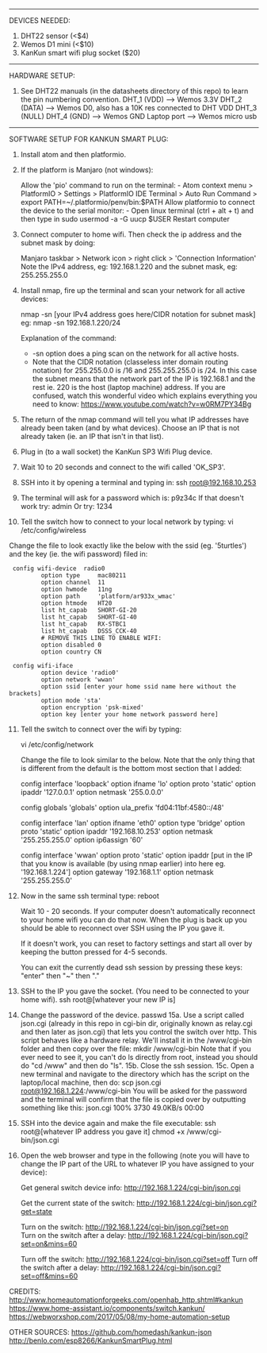 ------------------------------------------------------------------
DEVICES NEEDED:
1. DHT22 sensor (<$4)
2. Wemos D1 mini (<$10)
3. KanKun smart wifi plug socket ($20)

------------------------------------------------------------------
HARDWARE SETUP:
1. See DHT22 manuals (in the datasheets directory of this repo) to learn the
    pin numbering convention.
    DHT_1 (VDD)   --> Wemos 3.3V
    DHT_2 (DATA)  --> Wemos D0, also has a 10K res connected to DHT VDD
    DHT_3 (NULL)
    DHT_4 (GND)   --> Wemos GND
    Laptop port   --> Wemos micro usb

------------------------------------------------------------------
SOFTWARE SETUP FOR KANKUN SMART PLUG:
1. Install atom and then platformio.
2. If the platform is Manjaro (not windows):

    Allow the 'pio' command to run on the terminal:
        - Atom context menu > PlatformIO > Settings > PlatformIO IDE Terminal >
          Auto Run Command > export PATH=~/.platformio/penv/bin:$PATH
    Allow platformio to connect the device to the serial monitor:
        - Open linux terminal (ctrl + alt + t) and then type in
          sudo usermod -a -G uucp $USER
          Restart computer

3. Connect computer to home wifi. Then check the ip address and the subnet
   mask by doing:

    Manjaro taskbar > Network icon > right click > 'Connection Information'
    Note the IPv4 address, eg: 192.168.1.220
    and the subnet mask, eg: 255.255.255.0

4. Install nmap, fire up the terminal and scan your network for all active devices:

    nmap -sn [your IPv4 address goes here/CIDR notation for subnet mask]
    eg: nmap -sn 192.168.1.220/24

    Explanation of the command:
      - -sn option does a ping scan on the network for all active hosts.
      - Note that the CIDR notation (classeless inter domain routing notation) for
        255.255.0.0 is /16 and 255.255.255.0 is /24. In this case the subnet means
        that the network part of the IP is 192.168.1 and the rest ie. 220 is the
        host (laptop machine) address.
        If you are confused, watch this wonderful video which explains
        everything you need to know:
        https://www.youtube.com/watch?v=w0RM7PY34Bg

5. The return of the nmap command will tell you what IP addresses have already
   been taken (and by what devices). Choose an IP that is not already taken
   (ie. an IP that isn't in that list).

6. Plug in (to a wall socket) the KanKun SP3 Wifi Plug device.
7. Wait 10 to 20 seconds and connect to the wifi called 'OK_SP3'.
8. SSH into it by opening a terminal and typing in:
    ssh root@192.168.10.253
9. The terminal will ask for a password which is:
    p9z34c
   If that doesn't work try:
    admin
   Or try:
    1234
10. Tell the switch how to connect to your local network by typing:
      vi /etc/config/wireless

   Change the file to look exactly like the below with
   the ssid (eg. '5turtles') and the key (ie. the wifi password) filed in:

     config wifi-device  radio0                                        
             option type     mac80211                                  
             option channel  11                                        
             option hwmode   11ng                                      
             option path     'platform/ar933x_wmac'                    
             option htmode   HT20                                      
             list ht_capab   SHORT-GI-20                               
             list ht_capab   SHORT-GI-40                               
             list ht_capab   RX-STBC1                                  
             list ht_capab   DSSS_CCK-40                               
             # REMOVE THIS LINE TO ENABLE WIFI:                        
             option disabled 0                                         
             option country CN                                         

     config wifi-iface                                                 
             option device 'radio0'                                    
             option network 'wwan'                                     
             option ssid [enter your home ssid name here without the brackets]                                    
             option mode 'sta'                                         
             option encryption 'psk-mixed'                             
             option key [enter your home network password here]                                     

11. Tell the switch to connect over the wifi by typing:

      vi /etc/config/network

    Change the file to look similar to the below.
    Note that the only thing that is different from the default is the bottom most section that I added:

      config interface 'loopback'
              option ifname 'lo'
              option proto 'static'
              option ipaddr '127.0.0.1'
              option netmask '255.0.0.0'

      config globals 'globals'
              option ula_prefix 'fd04:11bf:4580::/48'

      config interface 'lan'
              option ifname 'eth0'
              option type 'bridge'
              option proto 'static'
              option ipaddr '192.168.10.253'
              option netmask '255.255.255.0'
              option ip6assign '60'

      config interface 'wwan'
              option proto 'static'
              option ipaddr [put in the IP that you know is available (by using nmap earlier) into here eg. '192.168.1.224']
              option gateway '192.168.1.1'
              option netmask '255.255.255.0'

12. Now in the same ssh terminal type:
      reboot

    Wait 10 - 20 seconds. If your computer doesn't automatically reconnect to
    your home wifi you can do that now. When the plug is back up you should be
    able to reconnect over SSH using the IP you gave it.

    If it doesn't work, you can reset to factory settings and start all over
    by keeping the button pressed for 4-5 seconds.

    You can exit the currently dead ssh session by pressing these keys:
      "enter" then "~" then "."

13. SSH to the IP you gave the socket. (You need to be connected to your home wifi).
      ssh root@[whatever your new IP is]
14. Change the password of the device.
      passwd
15a. Use a script called json.cgi (already in this repo in cgi-bin dir,
    originally known as relay.cgi and then later as json.cgi) that lets you
    control the switch over http. This script behaves like a hardware relay.
    We'll install it in the /www/cgi-bin folder and then copy over the file:
        mkdir /www/cgi-bin
    Note that if you ever need to see it, you can't do ls directly from root,
    instead you should do "cd /www" and then do "ls".
15b. Close the ssh session.
15c. Open a new terminal and navigate to the directory which has the script
    on the laptop/local machine, then do:
        scp json.cgi root@192.168.1.224:/www/cgi-bin
    You will be asked for the password and the terminal will confirm that the
    file is copied over by outputting something like this:
        json.cgi                       100% 3730    49.0KB/s   00:00
16. SSH into the device again and make the file executable:
        ssh root@[whatever IP address you gave it]
        chmod +x /www/cgi-bin/json.cgi
17. Open the web browser and type in the following (note you will have to change
    the IP part of the URL to whatever IP you have assigned to your device):

    Get general switch device info:
    http://192.168.1.224/cgi-bin/json.cgi

    Get the current state of the switch:
    http://192.168.1.224/cgi-bin/json.cgi?get=state

    Turn on the switch:
    http://192.168.1.224/cgi-bin/json.cgi?set=on  
    Turn on the switch after a delay:
    http://192.168.1.224/cgi-bin/json.cgi?set=on&mins=60

    Turn off the switch:
    http://192.168.1.224/cgi-bin/json.cgi?set=off
    Turn off the switch after a delay:
    http://192.168.1.224/cgi-bin/json.cgi?set=off&mins=60


CREDITS:
http://www.homeautomationforgeeks.com/openhab_http.shtml#kankun
https://www.home-assistant.io/components/switch.kankun/
https://webworxshop.com/2017/05/08/my-home-automation-setup

OTHER SOURCES:
https://github.com/homedash/kankun-json
http://benlo.com/esp8266/KankunSmartPlug.html
